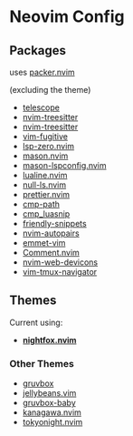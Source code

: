 # Neovim Config

## Packages

uses [packer.nvim](https://github.com/wbthomason/packer.nvim)

(excluding the theme)

- [telescope](https://github.com/nvim-telescope/telescope.vim)
- [nvim-treesitter](https://github.com/nvim-treesitter/nvim-treesitter)
- [nvim-treesitter](https://github.com/nvim-treesitter/nvim-treesitter)
- [vim-fugitive](https://github.com/tpope/vim-fugitive)
- [lsp-zero.nvim](https://github.com/VonHeikemen/lsp-zero.nvim)
- [mason.nvim](https://github.com/williamboman/mason.nvim)
- [mason-lspconfig.nvim](https://github.com/williamboman/mason-lspconfig.nvim)
- [lualine.nvim](https://github.com/nvim-lualine/lualine.nvim)
- [null-ls.nvim](https://github.com/jose-elias-alvarez/null-ls.nvim)
- [prettier.nvim](https://github.com/MunifTanjim/prettier.nvim)
- [cmp-path](https://github.com/hrsh7th/cmp-path)
- [cmp_luasnip](https://github.com/saadparwaiz1/cmp_luasnip)
- [friendly-snippets](https://github.com/rafamadriz/friendly-snippets)
- [nvim-autopairs](https://github.com/windwp/nvim-autopairs)
- [emmet-vim](https://github.com/mattn/emmet-vim)
- [Comment.nvim](https://github.com/numToStr/Comment.nvim)
- [nvim-web-devicons](https://github.com/nvim-tree/nvim-web-devicons)
- [vim-tmux-navigator](https://github.com/christoomey/vim-tmux-navigator)

## Themes 

Current using:

- [**nightfox.nvim**](https://github.com/EdenEast/nightfox.nvim)

### Other Themes

- [gruvbox](https://github.com/morhetz/gruvbox)
- [jellybeans.vim](https://github.com/nanotech/jellybeans.vim)
- [gruvbox-baby](https://github.com/luisiacc/gruvbox-baby)
- [kanagawa.nvim](https://github.com/rebelot/kanagawa.nvim)
- [tokyonight.nvim](https://github.com/folke/tokyonight.nvim)
